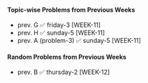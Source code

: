 #### Topic-wise Problems from Previous Weeks
- prev. G ✅ friday-3 [WEEK-11]
- prev. H ✅ sunday-5 [WEEK-11]
- prev. A (problem-3) ✅ sunday-5 [WEEK-11]
  
#### Random Problems from Previous Weeks
- prev. B ✅ thursday-2 [WEEK-12]